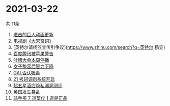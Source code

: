 # 2021-03-22
  共 11条

  <!-- BEGIN -->
  <!-- 最后更新时间:Mon Mar 22 2021 10:10:52 GMT+0000 (Coordinated Universal Time) -->
  1. [进击的巨人动画更新](https://www.zhihu.com/search?q=进击的巨人)
1. [电视剧《大宋宫词》](https://www.zhihu.com/search?q=大宋宫词)
1. [英特尔请杨笠宣传引争议](https://www.zhihu.com/search?q=英特尔 杨笠)
1. [百度腾讯被苹果警告](https://www.zhihu.com/search?q=苹果)
1. [吐槽大会本周停播](https://www.zhihu.com/search?q=吐槽大会停播)
1. [女子整容后智力下降](https://www.zhihu.com/search?q=整容)
1. [GAI 否认吸毒](https://www.zhihu.com/search?q=GAI)
1. [21 考研调剂系统开启](https://www.zhihu.com/search?q=考研调剂)
1. [超五星酒店隐私漏洞测评](https://www.zhihu.com/search?q=酒店)
1. [英国发生暴乱](https://www.zhihu.com/search?q=英国暴乱)
1. [骑手买 7 道菜仅 1 道是正品](https://www.zhihu.com/search?q=武汉骑手)
  <!-- END -->
  